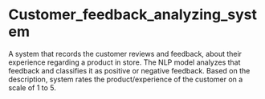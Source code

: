 # Customer_feedback_analyzing_system
A system that records the customer reviews and feedback, about their experience regarding a product in store.
The NLP model analyzes that feedback and classifies it as positive or negative feedback.
Based on the description, system rates the product/experience of the customer on  a scale of 1 to 5.
